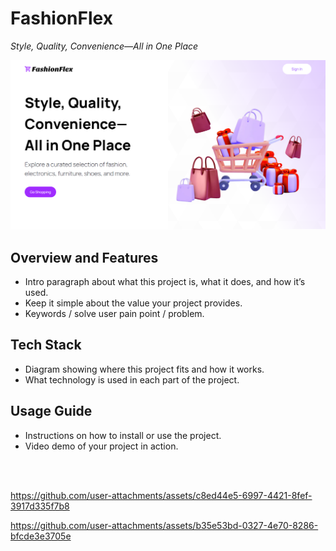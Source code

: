 # FashionFlex

_Style, Quality, Convenience—All in One Place_

![Screenshot 1 Hero](./public/readme-img-01.png)

## Overview and Features

- Intro paragraph about what this project is, what it does, and how it’s used.
- Keep it simple about the value your project provides.
- Keywords / solve user pain point / problem.

## Tech Stack

- Diagram showing where this project fits and how it works.
- What technology is used in each part of the project.

## Usage Guide

- Instructions on how to install or use the project.
- Video demo of your project in action.

<br/>
<br/>

https://github.com/user-attachments/assets/c8ed44e5-6997-4421-8fef-3917d335f7b8

https://github.com/user-attachments/assets/b35e53bd-0327-4e70-8286-bfcde3e3705e
